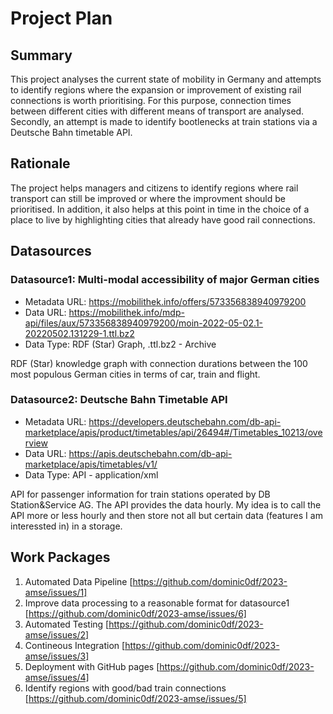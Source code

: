 # Project Plan

## Summary

<!-- Describe your data science project in max. 5 sentences. -->
This project analyses the current state of mobility in Germany and attempts to identify regions where the expansion or improvement of existing rail connections is worth prioritising. For this purpose, connection times between different cities with different means of transport are analysed. Secondly, an attempt is made to identify bootlenecks at train stations via a Deutsche Bahn timetable API.

## Rationale

<!-- Outline the impact of the analysis, e.g. which pains it solves. -->
The project helps managers and citizens to identify regions where rail transport can still be improved or where the improvment should be prioritised. In addition, it also helps at this point in time in the choice of a place to live by highlighting cities that already have good rail connections.

## Datasources

<!-- Describe each datasources you plan to use in a section. Use the prefic "DatasourceX" where X is the id of the datasource. -->

### Datasource1: Multi-modal accessibility of major German cities
* Metadata URL: https://mobilithek.info/offers/573356838940979200
* Data URL: https://mobilithek.info/mdp-api/files/aux/573356838940979200/moin-2022-05-02.1-20220502.131229-1.ttl.bz2
* Data Type: RDF (Star) Graph, .ttl.bz2 - Archive

RDF (Star) knowledge graph with connection durations between the 100 most populous German cities in terms of car, train and flight.

### Datasource2: Deutsche Bahn Timetable API
* Metadata URL: https://developers.deutschebahn.com/db-api-marketplace/apis/product/timetables/api/26494#/Timetables_10213/overview
* Data URL: https://apis.deutschebahn.com/db-api-marketplace/apis/timetables/v1/
* Data Type: API - application/xml

API for passenger information for train stations operated by DB Station&Service AG. The API provides the data hourly. My idea is to call the API more or less hourly and then store not all but certain data (features I am interessted in) in a storage.

## Work Packages

<!-- List of work packages ordered sequentially, each pointing to an issue with more details. -->

1. Automated Data Pipeline [https://github.com/dominic0df/2023-amse/issues/1]
2. Improve data processing to a reasonable format for datasource1 [https://github.com/dominic0df/2023-amse/issues/6]
3. Automated Testing [https://github.com/dominic0df/2023-amse/issues/2]
4. Contineous Integration [https://github.com/dominic0df/2023-amse/issues/3]
5. Deployment with GitHub pages [https://github.com/dominic0df/2023-amse/issues/4]
6. Identify regions with good/bad train connections [https://github.com/dominic0df/2023-amse/issues/5]

[i1]: https://github.com/jvalue/2023-amse-template/issues/1
